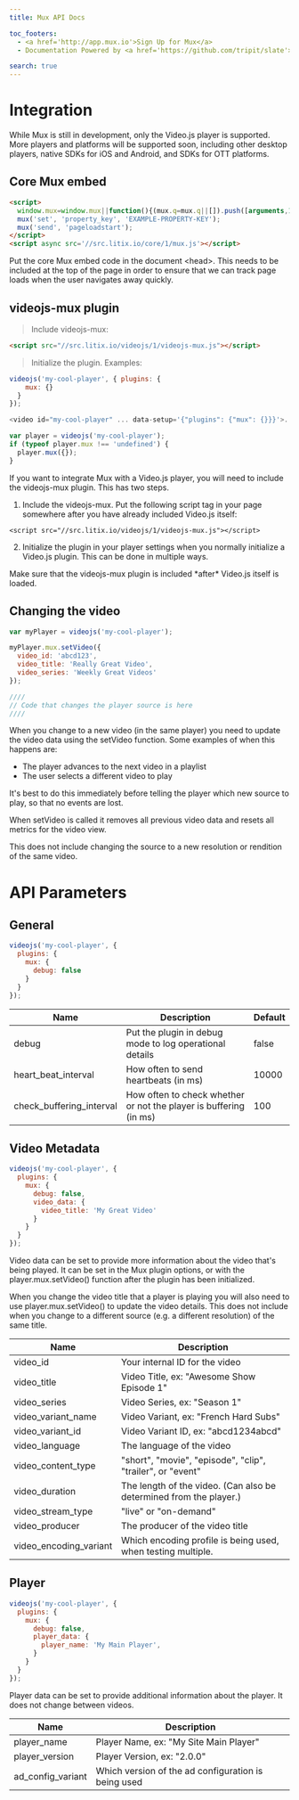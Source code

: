 ```yaml
---
title: Mux API Docs

toc_footers:
  - <a href='http://app.mux.io'>Sign Up for Mux</a>
  - Documentation Powered by <a href='https://github.com/tripit/slate'>Slate</a>

search: true
---
```


# Integration

While Mux is still in development, only the Video.js player is supported. More players and platforms will be supported soon, including other desktop players, native SDKs for iOS and Android, and SDKs for OTT platforms.

## Core Mux embed

```html
<script>
  window.mux=window.mux||function(){(mux.q=mux.q||[]).push([arguments,1*new Date()]);};
  mux('set', 'property_key', 'EXAMPLE-PROPERTY-KEY');
  mux('send', 'pageloadstart');
</script>
<script async src='//src.litix.io/core/1/mux.js'></script>
```

Put the core Mux embed code in the document &lt;head&gt;. This needs to be included at the top of the page in order to ensure that we can track page loads when the user navigates away quickly.

## videojs-mux plugin

> Include videojs-mux:

```html
<script src="//src.litix.io/videojs/1/videojs-mux.js"></script>
```

> Initialize the plugin. Examples:

```javascript
videojs('my-cool-player', { plugins: {
    mux: {}
  }
});
```

```javascript
<video id="my-cool-player" ... data-setup='{"plugins": {"mux": {}}}'>...</video>
```

```javascript
var player = videojs('my-cool-player');
if (typeof player.mux !== 'undefined') {
  player.mux({});
}
```

If you want to integrate Mux with a Video.js player, you will need to include the videojs-mux plugin. This has two steps.

1. Include the videojs-mux. Put the following script tag in your page somewhere after you have already included Video.js itself:

`<script src="//src.litix.io/videojs/1/videojs-mux.js"></script>`

2. Initialize the plugin in your player settings when you normally initialize a Video.js plugin. This can be done in multiple ways.

<aside class="notice">Make sure that the videojs-mux plugin is included *after* Video.js itself is loaded.</aside>


## Changing the video

```javascript
var myPlayer = videojs('my-cool-player');

myPlayer.mux.setVideo({
  video_id: 'abcd123',
  video_title: 'Really Great Video',
  video_series: 'Weekly Great Videos'
});

////
// Code that changes the player source is here
////
```

When you change to a new video (in the same player) you need to update the video data using the setVideo function. Some examples of when this happens are:

* The player advances to the next video in a playlist
* The user selects a different video to play

It's best to do this immediately before telling the player which new source to play, so that no events are lost.

When setVideo is called it removes all previous video data and resets all metrics for the video view.

<aside class="notice">This does not include changing the source to a new resolution or rendition of the same video.</aside>

# API Parameters

## General

```javascript
videojs('my-cool-player', {
  plugins: {
    mux: {
      debug: false
    }
  }
});
```

Name	| Description	| Default
----------- | ----------- | --------
debug	| Put the plugin in debug mode to log operational details	| false
heart_beat_interval	| How often to send heartbeats (in ms) | 10000
check_buffering_interval | How often to check whether or not the player is buffering (in ms) | 100

## Video Metadata

```javascript
videojs('my-cool-player', {
  plugins: {
    mux: {
      debug: false,
      video_data: {
        video_title: 'My Great Video'
      }
    }
  }
});
```

Video data can be set to provide more information about the video that's being played. It can be set in the Mux plugin options, or with the player.mux.setVideo() function after the plugin has been initialized.

When you change the video title that a player is playing you will also need to use player.mux.setVideo() to update the video details. This does not include when you change to a different source (e.g. a different resolution) of the same title.

Name | Description
---- | -----------
video_id | Your internal ID for the video
video_title | Video Title, ex: "Awesome Show Episode 1"
video_series | Video Series, ex: "Season 1"
video_variant_name | Video Variant, ex: "French Hard Subs"
video_variant_id | Video Variant ID, ex: "abcd1234abcd"
video_language | The language of the video
video_content_type | "short", "movie", "episode", "clip", "trailer", or "event"
video_duration | The length of the video. (Can also be determined from the player.)
video_stream_type | "live" or "on-demand"
video_producer | The producer of the video title
video_encoding_variant | Which encoding profile is being used, when testing multiple.

## Player

```javascript
videojs('my-cool-player', {
  plugins: {
    mux: {
      debug: false,
      player_data: {
        player_name: 'My Main Player',
      }
    }
  }
});
```

Player data can be set to provide additional information about the player. It does not change between videos.

Name	| Description
----- | -----------
player_name | Player Name, ex: "My Site Main Player"
player_version | Player Version, ex: "2.0.0"
ad_config_variant | Which version of the ad configuration is being used
